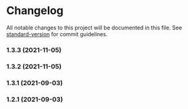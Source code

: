 # Changelog

All notable changes to this project will be documented in this file. See [standard-version](https://github.com/conventional-changelog/standard-version) for commit guidelines.

### 1.3.3 (2021-11-05)

### 1.3.2 (2021-11-05)

### 1.3.1 (2021-09-03)

### 1.2.1 (2021-09-03)
